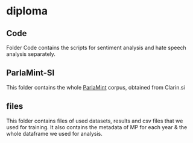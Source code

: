 # diploma

## Code
Folder Code contains the scripts for sentiment analysis and hate speech analysis separately.

## ParlaMint-SI
This folder contains the whole [ParlaMint](https://www.clarin.si/repository/xmlui/handle/11356/1432) corpus, obtained from Clarin.si

## files
This folder contains files of used datasets, results and csv files that we used for training. It also contains the metadata of MP for each year & the whole dataframe we used for analysis.